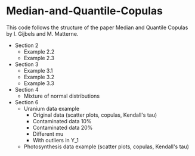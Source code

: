 # Median-and-Quantile-Copulas

This code follows the structure of the paper Median and Quantile Copulas by I. Gijbels and M. Matterne.
 - Section 2
   - Example 2.2
   - Example 2.3
 - Section 3
   - Example 3.1
   - Example 3.2
   - Example 3.3
 - Section 4
   - Mixture of normal distributions
 - Section 6
   - Uranium data example
     - Original data (scatter plots, copulas, Kendall's tau)
     - Contaminated data 10%
     - Contaminated data 20%
     - Different mu
     - With outliers in Y_1
   - Photosynthesis data example (scatter plots, copulas, Kendall's tau)
